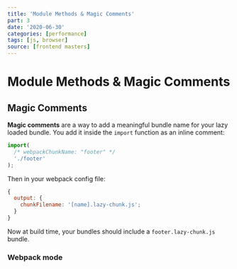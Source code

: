 ```yaml
---
title: 'Module Methods & Magic Comments'
part: 3
date: '2020-06-30'
categories: [performance]
tags: [js, browser]
source: [frontend masters]
---
```


# Module Methods & Magic Comments

## Magic Comments

**Magic comments** are a way to add a meaningful bundle name for your lazy loaded bundle. You add it inside the `import` function as an inline comment:

```js
import(
  /* webpackChunkName: "footer" */
  './footer'
);
```

Then in your webpack config file:

```js
{
  output: {
    chunkFilename: '[name].lazy-chunk.js';
  }
}
```

Now at build time, your bundles should include a `footer.lazy-chunk.js` bundle.

### Webpack mode
